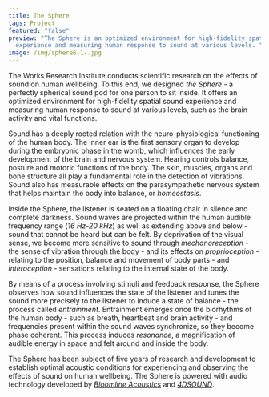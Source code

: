 ```yaml
---
title: The Sphere
tags: Project
featured: "false"
preview: "The Sphere is an optimized environment for high-fidelity spatial sound
  experience and measuring human response to sound at various levels. "
image: /img/sphere6-1-.jpg
---
```

The Works Research Institute conducts scientific research on the effects of sound on human wellbeing. To this end, we designed *the Sphere* - a perfectly spherical sound pod for one person to sit inside. It offers an optimized environment for high-fidelity spatial sound experience and measuring human response to sound at various levels, such as the brain activity and vital functions.

Sound has a deeply rooted relation with the neuro-physiological functioning of the human body. The inner ear is the first sensory organ to develop during the embryonic phase in the womb, which influences the early development of the brain and nervous system. Hearing controls balance, posture and motoric functions of the body. The skin, muscles, organs and bone structure all play a fundamental role in the detection of vibrations. Sound also has measurable effects on the parasympathetic nervous system that helps maintain the body into balance, or *homeostasis*. 

Inside the Sphere, the listener is seated on a floating chair in silence and complete darkness. Sound waves are projected within the human audible frequency range (*16 Hz-20 kHz*) as well as extending above and below - sound that cannot be heard but can be felt.  By deprivation of the visual sense, we become more sensitive to sound through *mechanoreception* - the sense of vibration through the body - and its effects on *proprioception* - relating to the position, balance and movement of body parts - and *interoception* - sensations relating to the internal state of the body. 

By means of a process involving stimuli and feedback response, the Sphere observes how sound influences the state of the listener and tunes the sound more precisely to the listener to induce a state of balance - the process called *entrainment*. Entrainment emerges once the biorhythms of the human body - such as breath, heartbeat and brain activity - and frequencies present within the sound waves synchronize, so they become phase coherent. This process induces *resonance*, a magnification of audible energy in space and felt around and inside the body.

The Sphere has been subject of five years of research and development to establish optimal acoustic conditions for experiencing and observing the effects of sound on human wellbeing. The Sphere is powered with audio technology developed by *[Bloomline Acoustics](www.bloomline.nl)* and *[4DSOUND](www.4dsound.net)*.
